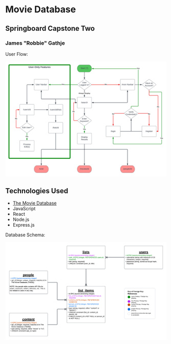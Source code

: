 # Movie Database

## Springboard Capstone Two

### James "Robbie" Gathje

User Flow:

![User Flow Diagram](docs/user_flow_diagram.png)

## Technologies Used

* [The Movie Database](https://developer.themoviedb.org/docs)
* JavaScript
* React
* Node.js
* Express.js

Database Schema:

![Database Schema Diagram](docs/database_schema.png)
